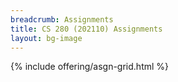 ```yaml
---
breadcrumb: Assignments
title: CS 280 (202110) Assignments
layout: bg-image
---
```

{% include offering/asgn-grid.html %}
